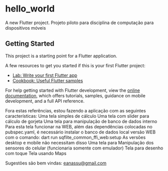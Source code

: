 # hello_world

A new Flutter project.
Projeto piloto para disciplina de computação para dispositivos móveis

## Getting Started

This project is a starting point for a Flutter application.

A few resources to get you started if this is your first Flutter project:

- [Lab: Write your first Flutter app](https://docs.flutter.dev/get-started/codelab)
- [Cookbook: Useful Flutter samples](https://docs.flutter.dev/cookbook)

For help getting started with Flutter development, view the
[online documentation](https://docs.flutter.dev/), which offers tutorials,
samples, guidance on mobile development, and a full API reference.

Fora estas referências, estou fazendo a aplicação com as seguintes características:
Uma tela simples de cálculo
Uma tela com slider para cálculo de gorjeta
Uma tela para manipulação de banco de dados interno
  Para esta tela funcionar na WEB, além das dependências colocadas no pubspec.yaml, é necessário instalar
  o banco de dados local versão WEB com o comando:
  dart run sqflite_common_ffi_web:setup
  As versões desktop e mobile não necessitam disso
Uma tela para Manipulação dos sensores do celular (funcionaria somente com emulador)
Tela para desenho com toque
Tela usando Maps

Sugestões são bem vindas: eanassu@gmail.com
